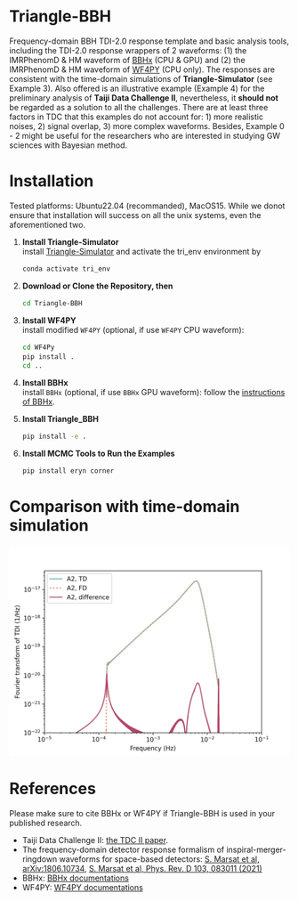 # Triangle-BBH
Frequency-domain BBH TDI-2.0 response template and basic analysis tools, including the TDI-2.0 response wrappers of 2 waveforms: (1) the IMRPhenomD \& HM waveform of [BBHx](https://github.com/mikekatz04/BBHx) (CPU \& GPU) and (2) the  IMRPhenomD \& HM waveform of [WF4PY](https://github.com/CosmoStatGW/WF4Py) (CPU only). 
The responses are consistent with the time-domain simulations of **Triangle-Simulator** (see Example 3). 
Also offered is an illustrative example (Example 4) for the preliminary analysis of **Taiji Data Challenge II**, nevertheless, it **should not** be regarded as a solution to all the challenges. 
There are at least three factors in TDC that this examples do not account for: 1) more realistic noises, 2) signal overlap, 3) more complex waveforms. 
Besides, Example 0 - 2 might be useful for the researchers who are interested in studying GW sciences with Bayesian method.    

# Installation 

Tested platforms: Ubuntu22.04 (recommanded), MacOS15. While we donot ensure that installation will success on all the unix systems, even the aforementioned two.

1. **Install Triangle-Simulator**    
   install [Triangle-Simulator](https://github.com/TriangleDataCenter/Triangle-Simulator) and activate the tri_env environment by
   ```sh 
   conda activate tri_env 
   ```
2. **Download or Clone the Repository, then**    
   ```sh
   cd Triangle-BBH
   ```
3. **Install WF4PY**    
   install modified `WF4PY` (optional, if use ``WF4PY`` CPU waveform): 
   ```sh
   cd WF4Py 
   pip install . 
   cd .. 
   ```
4. **Install BBHx**    
   install ``BBHx`` (optional, if use `BBHx` GPU waveform): follow the [instructions of BBHx](https://mikekatz04.github.io/BBHx/html/index.html).
   
5. **Install Triangle_BBH** 
   ```sh   
   pip install -e . 
   ```
6. **Install MCMC Tools to Run the Examples** 
   ```sh
   pip install eryn corner  
   ```

# Comparison with time-domain simulation 
![image](Figures/TD_vs_FD.jpg)

# References
Please make sure to cite BBHx or WF4PY if Triangle-BBH is used in your published research.

- Taiji Data Challenge II: [the TDC II paper]([TBD](https://arxiv.org/abs/2505.16500)).
- The frequency-domain detector response formalism of inspiral-merger-ringdown waveforms for space-based detectors: [S. Marsat et al, arXiv:1806.10734](https://arxiv.org/abs/1806.10734), [S. Marsat et al, Phys. Rev. D 103, 083011 (2021)](https://doi.org/10.1103/PhysRevD.103.083011)
- BBHx: [BBHx documentations](https://mikekatz04.github.io/BBHx/html/index.html)
- WF4PY: [WF4PY documentations](https://wf4py.readthedocs.io/en/latest/index.html)
